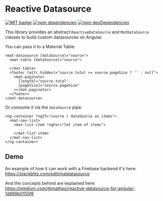 # Reactive Datasource

<a href="https://opensource.org/licenses/MIT"><img src="http://img.shields.io/badge/license-MIT-brightgreen.svg" alt="MIT badge"/></a>
<a href="https://david-dm.org/matheo/datasource"><img src="https://david-dm.org/matheo/datasource.svg" alt="npm dependencies"/></a>
<a href="https://david-dm.org/matheo/datasource?type=dev"><img src="https://david-dm.org/matheo/datasource/dev-status.svg" alt="npm devDependencies"/></a>

This library provides an abstract `ReactiveDataSource` and `MatDataSource` classes to build custom datasources on Angular.

You can pass it to a Material Table:

```
<mat-datasource [dataSource]="source">
  <mat-table [dataSource]="source">
    ...
  </mat-table>
  <footer [attr.hidden]="source.total <= source.pageSize ? '' : null">
    <mat-paginator
      [length]="source.total"
      [pageSize]="source.pageSize"
    ></mat-paginator>
  </footer>
</mat-datasource>

```

Or consume it via the `dataSource` pipe:

```
<ng-container *ngIf="source | dataSource as items">
  <mat-nav-list>
    <mat-list-item *ngFor="let item of items">
      ...
    </mat-list-item>
  </mat-nav-list>
</ng-container>
```

## Demo

An example of how it can work with a Firebase backend it's here:  
https://stackblitz.com/edit/matdatasource

And the concepts behind are explained here:  
https://medium.com/@matheo/reactive-datasource-for-angular-1d869b0155f6
